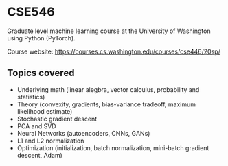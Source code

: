 # CSE546

Graduate level machine learning course at the University of Washington using Python (PyTorch). 

Course website: https://courses.cs.washington.edu/courses/cse446/20sp/

## Topics covered
- Underlying math (linear alegbra, vector calculus, probability and statistics)
- Theory (convexity, gradients, bias-variance tradeoff, maximum likelihood estimate)
- Stochastic gradient descent
- PCA and SVD
- Neural Networks (autoencoders, CNNs, GANs)
- L1 and L2 normalization
- Optimization (initialization, batch normalization, mini-batch gradient descent, Adam)
